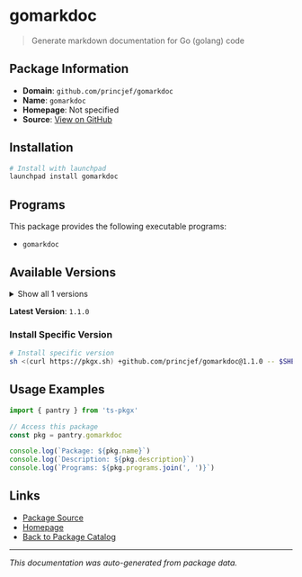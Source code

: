 # gomarkdoc

> Generate markdown documentation for Go (golang) code

## Package Information

- **Domain**: `github.com/princjef/gomarkdoc`
- **Name**: `gomarkdoc`
- **Homepage**: Not specified
- **Source**: [View on GitHub](https://github.com/pkgxdev/pantry/tree/main/projects/github.com/princjef/gomarkdoc/package.yml)

## Installation

```bash
# Install with launchpad
launchpad install gomarkdoc
```

## Programs

This package provides the following executable programs:

- `gomarkdoc`

## Available Versions

<details>
<summary>Show all 1 versions</summary>

- `1.1.0`

</details>

**Latest Version**: `1.1.0`

### Install Specific Version

```bash
# Install specific version
sh <(curl https://pkgx.sh) +github.com/princjef/gomarkdoc@1.1.0 -- $SHELL -i
```

## Usage Examples

```typescript
import { pantry } from 'ts-pkgx'

// Access this package
const pkg = pantry.gomarkdoc

console.log(`Package: ${pkg.name}`)
console.log(`Description: ${pkg.description}`)
console.log(`Programs: ${pkg.programs.join(', ')}`)
```

## Links

- [Package Source](https://github.com/pkgxdev/pantry/tree/main/projects/github.com/princjef/gomarkdoc/package.yml)
- [Homepage](#)
- [Back to Package Catalog](../package-catalog.md)

---

*This documentation was auto-generated from package data.*
